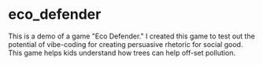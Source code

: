 # eco_defender
This is a demo of a game "Eco Defender." I created this game to test out the potential of vibe-coding for creating persuasive rhetoric for social good. This game helps kids understand how trees can help off-set pollution.
